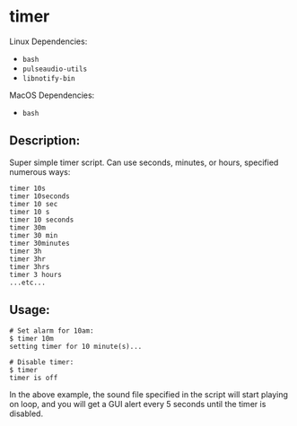 # timer

Linux Dependencies:
- `bash`
- `pulseaudio-utils`
- `libnotify-bin`

MacOS Dependencies:
- `bash`

## Description:

Super simple timer script. Can use seconds, minutes, or hours, specified numerous ways:

```
timer 10s
timer 10seconds
timer 10 sec
timer 10 s
timer 10 seconds
timer 30m
timer 30 min
timer 30minutes
timer 3h
timer 3hr
timer 3hrs
timer 3 hours
...etc...
```
## Usage:

```
# Set alarm for 10am:
$ timer 10m
setting timer for 10 minute(s)...

# Disable timer:
$ timer
timer is off
```

In the above example, the sound file specified in the script will start playing on loop, and you will get a GUI alert every 5 seconds until the timer is disabled.

